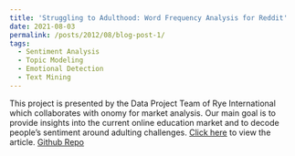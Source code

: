 ```yaml
---
title: 'Struggling to Adulthood: Word Frequency Analysis for Reddit'
date: 2021-08-03
permalink: /posts/2012/08/blog-post-1/
tags:
  - Sentiment Analysis
  - Topic Modeling
  - Emotional Detection
  - Text Mining
---
```


This project is presented by the Data Project Team of Rye International which collaborates with onomy for market analysis. Our main goal is to provide insights into the current online education market and to decode people’s sentiment around adulting challenges. [Click here](https://medium.com/@ryeinternational/struggling-to-adulthood-word-frequency-analysis-for-reddit-2dbb1a16f78) to view the article. [Github Repo](https://github.com/RyeInternational/Onomy)
